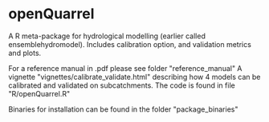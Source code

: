 # openQuarrel

A R meta-package for hydrological modelling (earlier called ensemblehydromodel). 
Includes calibration option, and validation metrics and plots.

For a reference manual in .pdf please see folder "reference_manual"
A vignette "vignettes/calibrate_validate.html" describing how 4 models can be calibrated and validated on subcatchments.
The code is found in file "R/openQuarrel.R"

Binaries for installation can be found in the folder "package_binaries"
